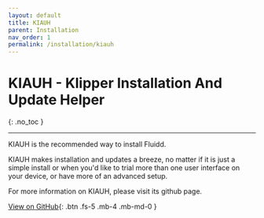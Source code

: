 ```yaml
---
layout: default
title: KIAUH
parent: Installation
nav_order: 1
permalink: /installation/kiauh
---
```


# KIAUH - Klipper Installation And Update Helper
{: .no_toc }

---

KIAUH is the recommended way to install Fluidd.

KIAUH makes installation and updates a breeze, no matter if it is just a simple
install or when you'd like to trial more than one user interface on your device,
or have more of an advanced setup.

For more information on KIAUH, please visit its github page.

[View on GitHub](https://github.com/th33xitus/kiauh){: .btn .fs-5 .mb-4 .mb-md-0 }

